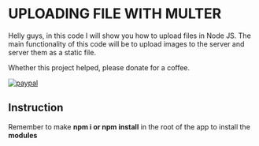 # UPLOADING FILE WITH MULTER
Helly guys, in this code I will show you how to upload files in Node JS. The main functionality of this code will be to upload images to the server and server them as a static file.

Whether this project helped, please donate for a coffee.

[![paypal](https://www.paypalobjects.com/en_US/i/btn/btn_donateCC_LG.gif)](https://www.paypal.com/cgi-bin/webscr?cmd=_s-xclick&hosted_button_id=AFSV8TQBVW6LC)


## Instruction

Remember to make **npm i or npm install** in the root of the app to install the **modules**
